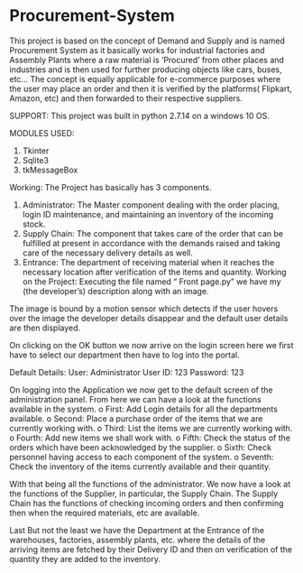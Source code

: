 # Procurement-System
This project is based on the concept of Demand and Supply and is named Procurement System as it basically works for industrial factories and Assembly Plants where a raw material is ‘Procured’ from other places and industries and is then used for further producing objects like cars, buses, etc… The concept is equally applicable for e-commerce purposes where the user may place an order and then it is verified by the platforms( Flipkart, Amazon, etc)  and then forwarded to their respective suppliers.

SUPPORT:
This project was built in python 2.7.14 on a windows 10 OS.

MODULES USED:
1.	Tkinter
2.	Sqlite3
3.	tkMessageBox

Working:
The Project has basically has 3 components. 
1.	Administrator: The Master component dealing with the order placing, login ID maintenance, and maintaining an inventory of the incoming stock.
2.	Supply Chain: The component that takes care of the order that can be fulfilled at present in accordance with the demands raised and taking care of the necessary delivery details as well.
3.	Entrance: The department of receiving material when it reaches the necessary location after verification of the items and quantity.
Working on the Project:
Executing the file named “ Front page.py” we have my (the developer’s) description along with an image. 
 
The image is bound by a motion sensor which detects if the user hovers over the image the developer details disappear and the default user details are then displayed.
 
On clicking on the OK button we now arrive on the login screen here we first have to select our department then have to log into the portal.

Default Details:
User: Administrator
User ID: 123
Password: 123
   
On logging into the Application we now get to the default screen of the administration panel. From here we can have a look at the functions available in the system. 
o	First: Add Login details for all the departments available.
o	Second: Place a purchase order of the items that we are currently working with.
o	Third: List the items we are currently working with.
o	Fourth: Add new items we shall work with.
o	Fifth: Check the status of the orders which have been acknowledged by the supplier.
o	Sixth: Check personnel having access to each component of the system.
o	Seventh: Check the inventory of the items currently available and their quantity.
 
 


With that being all the functions of the administrator. We now have a look at the functions of the Supplier, in particular, the Supply Chain. The Supply Chain has the functions of checking incoming orders and then confirming then when the required materials, etc are available.
 

Last But not the least we have the Department at the Entrance of the warehouses, factories, assembly plants, etc. where the details of the arriving items are fetched by their Delivery ID and then on verification of the quantity they are added to the inventory.
